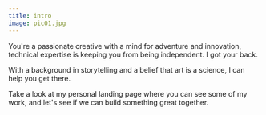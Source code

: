 ```yaml
---
title: intro
image: pic01.jpg
---
```

You're a passionate creative with a mind for adventure and innovation, technical expertise is keeping you from being independent. I got your back.

With a background in storytelling and a belief that art is a science, I can help you get there.

Take a look at my personal landing page where you can see some of my work, and let's see if we can build something great together.
